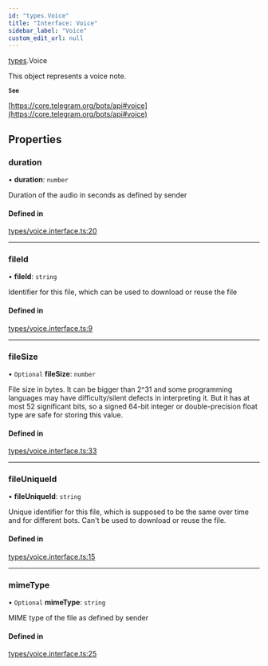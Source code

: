 ```yaml
---
id: "types.Voice"
title: "Interface: Voice"
sidebar_label: "Voice"
custom_edit_url: null
---
```


[types](../modules/types.md).Voice

This object represents a voice note.

**`See`**

[https://core.telegram.org/bots/api#voice](https://core.telegram.org/bots/api#voice)

## Properties

### duration

• **duration**: `number`

Duration of the audio in seconds as defined by sender

#### Defined in

[types/voice.interface.ts:20](https://github.com/DeityLamb/telegramjs/blob/32b4cca/packages/common/lib/interfaces/types/voice.interface.ts#L20)

___

### fileId

• **fileId**: `string`

Identifier for this file, which can be used to download or reuse the file

#### Defined in

[types/voice.interface.ts:9](https://github.com/DeityLamb/telegramjs/blob/32b4cca/packages/common/lib/interfaces/types/voice.interface.ts#L9)

___

### fileSize

• `Optional` **fileSize**: `number`

File size in bytes. It can be bigger than 2^31 and some programming languages
may have difficulty/silent defects in interpreting it. But it has at most 52
significant bits, so a signed 64-bit integer or double-precision float type are
safe for storing this value.

#### Defined in

[types/voice.interface.ts:33](https://github.com/DeityLamb/telegramjs/blob/32b4cca/packages/common/lib/interfaces/types/voice.interface.ts#L33)

___

### fileUniqueId

• **fileUniqueId**: `string`

Unique identifier for this file, which is supposed to be the same over time and
for different bots. Can't be used to download or reuse the file.

#### Defined in

[types/voice.interface.ts:15](https://github.com/DeityLamb/telegramjs/blob/32b4cca/packages/common/lib/interfaces/types/voice.interface.ts#L15)

___

### mimeType

• `Optional` **mimeType**: `string`

MIME type of the file as defined by sender

#### Defined in

[types/voice.interface.ts:25](https://github.com/DeityLamb/telegramjs/blob/32b4cca/packages/common/lib/interfaces/types/voice.interface.ts#L25)

